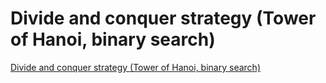 # Divide and conquer strategy (Tower of Hanoi, binary search)
[Divide and conquer strategy (Tower of Hanoi, binary search)](https://aiwithcloud.com/2022/09/15/divide_and_conquer_strategy_tower_of_hanoi_binary_search/)